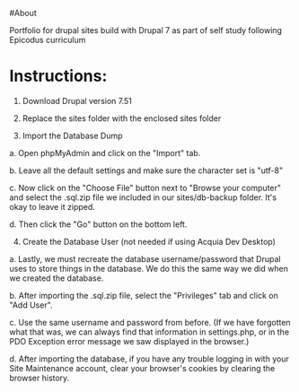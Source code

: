 #About

Portfolio for drupal sites build with Drupal 7 as part of self study following Epicodus curriculum

# Instructions:

1. Download Drupal version 7.51

2. Replace the sites folder with the enclosed sites folder

3. Import the Database Dump

  a. Open phpMyAdmin and click on the "Import" tab.

  b. Leave all the default settings and make sure the character set is "utf-8"

  c. Now click on the "Choose File" button next to "Browse your computer" and select the .sql.zip file we included in our sites/db-backup folder. It's okay to leave it zipped.

  d. Then click the "Go" button on the bottom left.

4. Create the Database User (not needed if using Acquia Dev Desktop)

  a. Lastly, we must recreate the database username/password that Drupal uses to store things in the database. We do this the same way we did when we created the database.

  b. After importing the .sql.zip file, select the "Privileges" tab and click on "Add User".

  c. Use the same username and password from before. (If we have forgotten what that was, we can always find that information in settings.php, or in the PDO Exception error message we saw displayed in the browser.)

  d. After importing the database, if you have any trouble logging in with your Site Maintenance account, clear your browser's cookies by clearing the browser history.

